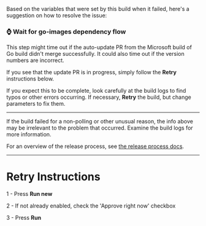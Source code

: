 

Based on the variables that were set by this build when it failed, here's a suggestion on how to resolve the issue:



     

### ⌚ Wait for go-images dependency flow

This step might time out if the auto-update PR from the Microsoft build of Go build didn't merge successfully. It could also time out if the version numbers are incorrect.

If you see that the update PR is in progress, simply follow the **Retry** instructions below.

If you expect this to be complete, look carefully at the build logs to find typos or other errors occurring. If necessary, **Retry** the build, but change parameters to fix them.

    



---

If the build failed for a non-polling or other unusual reason, the info above may be irrelevant to the problem that occurred. Examine the build logs for more information.

For an overview of the release process, see [the release process docs](https://github.com/microsoft/go-infra/tree/main/docs/release-process).

---

# Retry Instructions



1 -  Press **Run new**






2 -  If not already enabled, check the 'Approve right now' checkbox


3 -  Press **Run**
